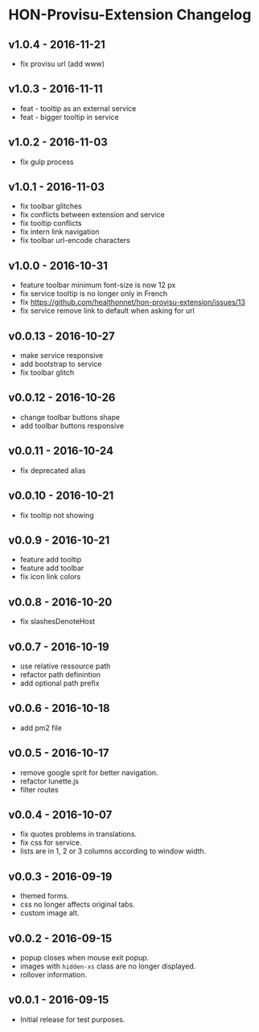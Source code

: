 HON-Provisu-Extension Changelog
===============================

v1.0.4 - 2016-11-21
-------------------

* fix provisu url (add www)

v1.0.3 - 2016-11-11
-------------------

* feat - tooltip as an external service
* feat - bigger tooltip in service

v1.0.2 - 2016-11-03
-------------------

* fix gulp process

v1.0.1 - 2016-11-03
-------------------

* fix toolbar glitches
* fix conflicts between extension and service
* fix tooltip conflicts
* fix intern link navigation
* fix toolbar url-encode characters

v1.0.0 - 2016-10-31
-------------------

* feature toolbar minimum font-size is now 12 px
* fix service tooltip is no longer only in French
* fix https://github.com/healthonnet/hon-provisu-extension/issues/13
* fix service remove link to default when asking for url

v0.0.13 - 2016-10-27
--------------------

* make service responsive
* add bootstrap to service
* fix toolbar glitch

v0.0.12 - 2016-10-26
--------------------

* change toolbar buttons shape
* add toolbar buttons responsive

v0.0.11 - 2016-10-24
--------------------

* fix deprecated alias

v0.0.10 - 2016-10-21
--------------------

* fix tooltip not showing

v0.0.9 - 2016-10-21
-------------------

* feature add tooltip
* feature add toolbar
* fix icon link colors

v0.0.8 - 2016-10-20
-------------------

* fix slashesDenoteHost

v0.0.7 - 2016-10-19
-------------------

* use relative ressource path
* refactor path definintion
* add optional path prefix

v0.0.6 - 2016-10-18
-------------------

* add pm2 file

v0.0.5 - 2016-10-17
-------------------

* remove google sprit for better navigation.
* refactor lunette.js
* filter routes

v0.0.4 - 2016-10-07
-------------------

* fix quotes problems in translations.
* fix css for service.
* lists are in 1, 2 or 3 columns according to window width.

v0.0.3 - 2016-09-19
-------------------

* themed forms.
* css no longer affects original tabs.
* custom image alt.

v0.0.2 - 2016-09-15
-------------------

* popup closes when mouse exit popup.
* images with `hidden-xs` class are no longer displayed.
* rollover information.

v0.0.1 - 2016-09-15
-------------------

* Initial release for test purposes.
